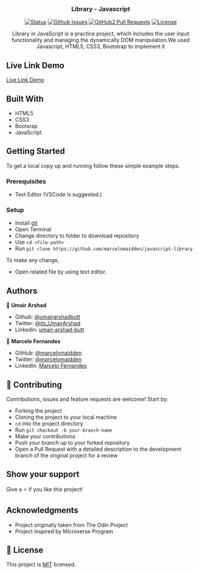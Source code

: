 <h3 align="center">Library - Javascript</h3>

<div align="center">

[![Status](https://img.shields.io/badge/status-active-success.svg)](https://github.com/marcelomaidden/javascript-library)
[![Github Issues](https://img.shields.io/badge/GitHub-Issues-orange)](https://github.com/marcelomaidden/javascript-library/issues)
[![GitHub2 Pull Requests](https://img.shields.io/badge/GitHub-Pull%20Requests-blue)](https://github.com/marcelomaidden/javascript-library/pulls)
[![License](https://img.shields.io/badge/license-MIT-blue.svg)](/LICENSE)
</div>
<p align="center">Library in JavaScript is a practice project, which includes the user input functionality and managing the dynamically DOM manipulation.We used Javascript, HTML5, CSS3, Bootstrap to implement it</p>




## Live Link Demo

[Live Link Demo](https://marcelomaidden.github.io/javascript-library/)

## Built With

- HTML5
- CSS3
- Bootsrap
- JavaScript


## Getting Started

To get a local copy up and running follow these simple example steps.

### Prerequisites

- Text Editor (VSCode is suggested.)


### Setup

- Install [git](https://git-scm.com/downloads)
- Open Terminal
- Change directory to folder to download repository
- Use `cd <file-path>`
- Run `git clone https://github.com/marcelomaidden/javascript-library`



To make any change,

- Open related file by using text editor.

## Authors

👤 **Umair Arshad**

- Github: [@umairarshadbutt](https://github.com/umairarshadbutt)
- Twitter: [@its_UmairArshad](https://twitter.com/its_UmairArshad)
- Linkedin: [umair-arshad-butt](https://www.linkedin.com/in/umair-arshad-butt/)

👤  **Marcelo Fernandes**

- GitHub: [@marcelomaidden](https://github.com/marcelomaidden)
- Twitter: [@marcelomaidden](https://twitter.com/marcelomaidden)
- LinkedIn: [Marcelo Fernandes](https://linkedin.com/in/marcelofernandesdearaujo) 
## 🤝 Contributing

Contributions, issues and feature requests are welcome! Start by:

- Forking the project
- Cloning the project to your local machine
- `cd` into the project directory
- Run `git checkout -b your-branch-name`
- Make your contributions
- Push your branch up to your forked repository
- Open a Pull Request with a detailed description to the development branch of the original project for a review


## Show your support

Give a ⭐️ if you like this project!

## Acknowledgments

- Project originally taken from The Odin Project
- Project inspired by Microverse Program



## 📝 License

This project is [MIT](LICENSE) licensed.
